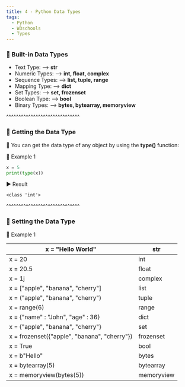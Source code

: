 ```yaml
---
title: 4 - Python Data Types
tags:
  - Python
  - W3schools
  - Types
---
```


### 💬 Built-in Data Types

-   Text Type: -->	**str**
-   Numeric Types: -->	**int, float, complex**
-   Sequence Types: -->	**list, tuple, range**
-   Mapping Type: -->	**dict**
-   Set Types: -->	**set, frozenset**
-   Boolean Type: -->	**bool**
-   Binary Types: -->	**bytes, bytearray, memoryview**

^^^^^^^^^^^^^^^^^^^^^^^^^^^^^^

### 💬  Getting the Data Type

📝 You can get the data type of any object by using the **type()** function:

📝 Example 1

```python
x = 5
print(type(x)) 

```

▶️ Result

```
<class 'int'>
```

^^^^^^^^^^^^^^^^^^^^^^^^^^^^^^

### 💬  Setting the Data Type

📝 Example 1

| x = "Hello World"                            | str        |
| -------------------------------------------- | ---------- |
| x = 20                                       | int        |
| x = 20.5                                     | float      |
| x = 1j                                       | complex    |
| x = ["apple", "banana", "cherry"]            | list       |
| x = ("apple", "banana", "cherry")            | tuple      |
| x = range(6)                                 | range      |
| x = {"name" : "John", "age" : 36}            | dict       |
| x = {"apple", "banana", "cherry"}            | set        |
| x = frozenset({"apple", "banana", "cherry"}) | frozenset  |
| x = True                                     | bool       |
| x = b"Hello"                                 | bytes      |
| x = bytearray(5)                             | bytearray  |
| x = memoryview(bytes(5))                     | memoryview |
